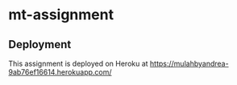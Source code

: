 # mt-assignment

## Deployment
This assignment is deployed on Heroku at https://mulahbyandrea-9ab76ef16614.herokuapp.com/